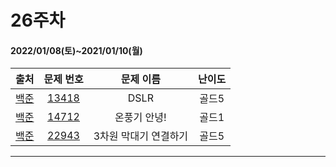 # 26주차
#### 2022/01/08(토)~2021/01/10(월)

|               출처               |                   문제 번호                    |     문제 이름      | 난이도 |
| :------------------------------: | :--------------------------------------------: | :----------------: | :----: |
| [백준](https://www.acmicpc.net/) | [13418](https://www.acmicpc.net/problem/9019) | DSLR       | 골드5  |
| [백준](https://www.acmicpc.net/) | [14712](https://www.acmicpc.net/problem/23289) | 온풍기 안녕!     | 골드1  |
| [백준](https://www.acmicpc.net/) | [22943](https://www.acmicpc.net/problem/19950) | 3차원 막대기 연결하기| 골드5 |

---

